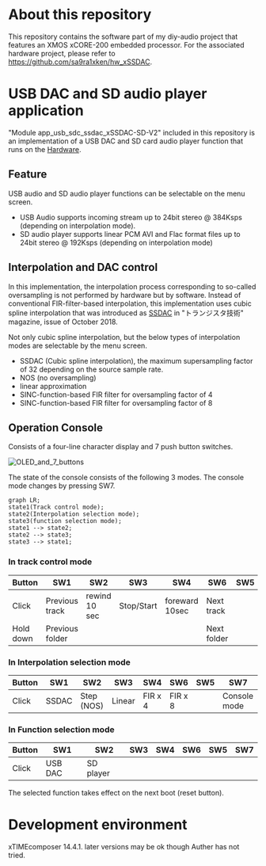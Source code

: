 # About this repository
This repository contains the software part of my diy-audio project that features an XMOS xCORE-200 embedded processor.
For the associated hardware project, please refer to https://github.com/sa9ra1xken/hw_xSSDAC. 

# USB DAC and SD audio player application    
"Module app_usb_sdc_ssdac_xSSDAC-SD-V2" included in this repository is an implementation of a USB DAC and SD card audio player function that runs on the [Hardware](https://github.com/sa9ra1xken/hw_xSSDAC).

## Feature
USB audio and SD audio player functions can be selectable on the menu screen.
* USB Audio supports incoming stream up to 24bit stereo @ 384Ksps (depending on interpolation mode).
* SD audio player supports linear PCM AVI and Flac format files up to 24bit stereo @ 192Ksps (depending on interpolation mode)

## Interpolation and DAC control
In this implementation, the interpolation process corresponding to so-called oversampling is not performed by hardware but by software. 
Instead of conventional FIR-filter-based interpolation, this implementation uses cubic spline interpolation that was introduced as [SSDAC](https://www.cqpub.co.jp/toragi/2008-2020/tabid/879/Default.html) in "トランジスタ技術" magazine, issue of October 2018.

Not only cubic spline interpolation, but the below types of interpolation modes are selectable by the menu screen.
* SSDAC (Cubic spline interpolation), the maximum supersampling factor of 32 depending on the source sample rate.  
* NOS (no oversampling)
* linear approximation
* SINC-function-based FIR filter for oversampling factor of 4
* SINC-function-based FIR filter for oversampling factor of 8
  
## Operation Console 
Consists of a four-line character display and 7 push button switches.

![OLED_and_7_buttons](https://github.com/sa9ra1xken/sw_xSSDAC/assets/150714506/97b1a4b1-c2af-4fb9-87e1-d2da919dd4b7)

The state of the console consists of the following 3 modes. The console mode changes by pressing SW7.    
```mermaid
graph LR;
state1(Track control mode);
state2(Interpolation selection mode);
state3(function selection mode);
state1 --> state2;
state2 --> state3;
state3 --> state1;
```

### In track control mode
Button   |SW1            |SW2          |SW3       |SW4           |SW6        |SW5 |SW7
---------|---------------|-------------|----------|--------------|-----------|----|---
Click    |Previous track |rewind 10 sec|Stop/Start|foreward 10sec|Next track |    |Console mode
Hold down|Previous folder|             |          |              |Next folder|    |

### In Interpolation selection mode
Button   |SW1            |SW2          |SW3       |SW4           |SW6        |SW5 |SW7
---------|---------------|-------------|----------|--------------|-----------|----|---
Click    |SSDAC          |Step (NOS)   |Linear    |FIR x 4       |FIR x 8    |    |Console mode

### In Function selection mode
Button   |SW1            |SW2          |SW3       |SW4           |SW6        |SW5 |SW7
---------|---------------|-------------|----------|--------------|-----------|----|---
Click    |USB DAC        |SD player    |          |              |           |    |

The selected function takes effect on the next boot (reset button).
 
# Development environment

xTIMEcomposer 14.4.1. later versions may be ok though Auther has not tried.  
